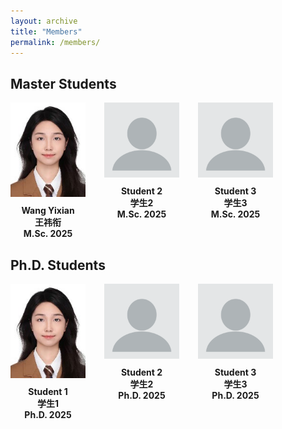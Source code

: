 ```yaml
---
layout: archive
title: "Members"
permalink: /members/
---
```


## Master Students

<div style="display: flex; flex-wrap: wrap; gap: 30px;">

  <div style="text-align: center; width: 120px;">
    <img src="/images/students/wangyixian.jpeg" alt="王祎衔" style="width: 100%;">
    <div style="margin-top: 10px; font-weight: bold;"> Wang Yixian <br>王祎衔<br>M.Sc. 2025</div>
  </div>

  <div style="text-align: center; width: 120px;">
    <img src="/images/students/wangyixian.png" alt="张三" style="width: 100%;">
    <div style="margin-top: 10px; font-weight: bold;">Student 2<br>学生2<br>M.Sc. 2025</div>
  </div>

  <div style="text-align: center; width: 120px;">
    <img src="/images/students/wangyixian.png" alt="李四" style="width: 100%;">
    <div style="margin-top: 10px; font-weight: bold;">Student 3<br>学生3<br>M.Sc. 2025</div>
  </div>

</div>

## Ph.D. Students

<div style="display: flex; flex-wrap: wrap; gap: 30px;">

  <div style="text-align: center; width: 120px;">
    <img src="/images/students/wangyixian.jpeg" alt="王祎衔" style="width: 100%;">
    <div style="margin-top: 10px; font-weight: bold;"> Student 1 <br>学生1<br>Ph.D. 2025</div>
  </div>

  <div style="text-align: center; width: 120px;">
    <img src="/images/students/wangyixian.png" alt="张三" style="width: 100%;">
    <div style="margin-top: 10px; font-weight: bold;">Student 2<br>学生2<br>Ph.D. 2025</div>
  </div>

  <div style="text-align: center; width: 120px;">
    <img src="/images/students/wangyixian.png" alt="李四" style="width: 100%;">
    <div style="margin-top: 10px; font-weight: bold;">Student 3<br>学生3<br>Ph.D. 2025</div>
  </div>

</div>
